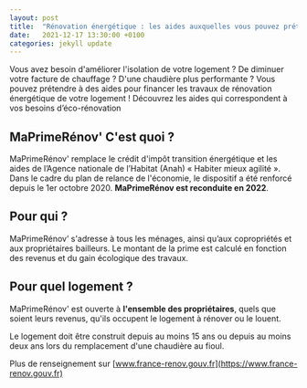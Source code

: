 ```yaml
---
layout: post
title:  "Rénovation énergétique : les aides auxquelles vous pouvez prétendre"
date:   2021-12-17 13:30:00 +0100
categories: jekyll update
---
```

Vous avez besoin d'améliorer l'isolation de votre logement ? De diminuer votre facture de chauffage ? D'une chaudière plus performante ? Vous pouvez prétendre à des aides pour financer les travaux de rénovation énergétique de votre logement ! Découvrez les aides qui correspondent à vos besoins d’éco-rénovation
## MaPrimeRénov' C'est quoi ?

MaPrimeRénov' remplace le crédit d'impôt transition énergétique et les aides de l’Agence nationale de l’Habitat (Anah) « Habiter mieux agilité ». Dans le cadre du plan de relance de l'économie, le dispositif a été renforcé depuis le 1er octobre 2020. **MaPrimeRénov est reconduite en 2022**.

## Pour qui ?

MaPrimeRénov’ s'adresse à tous les ménages, ainsi qu’aux copropriétés et aux propriétaires bailleurs. Le montant de la prime est calculé en fonction des revenus et du gain écologique des travaux.

## Pour quel logement ?

MaPrimeRénov' est ouverte à **l'ensemble des propriétaires**, quels que soient leurs revenus, qu'ils occupent le logement à rénover ou le louent.

Le logement doit être construit depuis au moins 15 ans ou depuis au moins deux ans lors du remplacement d'une chaudière au fioul.

Plus de renseignement sur [www.france-renov.gouv.fr](https://www.france-renov.gouv.fr)

